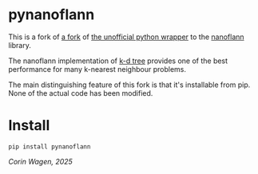 # pynanoflann

This is a fork of [a fork](https://github.com/dwastberg/pynanoflann) of [the unofficial python wrapper](https://github.com/u1234x1234/pynanoflann) to the [nanoflann](https://github.com/jlblancoc/nanoflann) library.

The nanoflann implementation of [k-d tree](https://en.wikipedia.org/wiki/K-d_tree) provides one of the best performance for many k-nearest neighbour problems.

The main distinguishing feature of this fork is that it's installable from pip. None of the actual code has been modified. 

# Install

```
pip install pynanoflann
```

*Corin Wagen, 2025*
